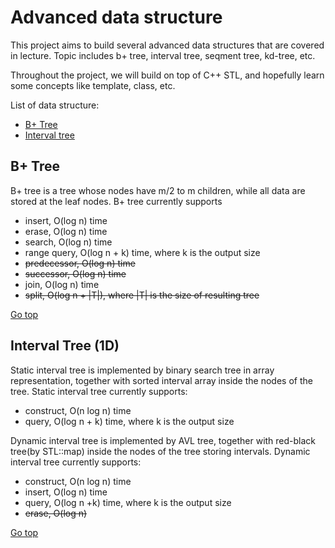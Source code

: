 # Advanced data structure

This project aims to build several advanced data structures that are covered in lecture. Topic includes b+ tree, interval tree, seqment tree, kd-tree, etc.

Throughout the project, we will build on top of C++ STL, and hopefully learn some concepts like template, class, etc.

List of data structure:
* [B+ Tree](#B+-Tree)
* [Interval tree](#Interval-Tree-(1D))

## B+ Tree
B+ tree is a tree whose nodes have m/2 to m children, while all data are stored at the leaf nodes. B+ tree currently supports
* insert, O(log n) time
* erase, O(log n) time
* search, O(log n) time
* range query, O(log n + k) time, where k is the output size
* ~~predecessor, O(log n) time~~
* ~~successor, O(log n) time~~
* join, O(log n) time
* ~~split, O(log n + |T|), where |T| is the size of resulting tree~~

[Go top](#Advanced-data-structure)
## Interval Tree (1D)
Static interval tree is implemented by binary search tree in array representation, together with sorted interval array inside the nodes of the tree. Static interval tree currently supports:
* construct, O(n log n) time
* query, O(log n + k) time, where k is the output size

Dynamic interval tree is implemented by AVL tree, together with red-black tree(by STL::map) inside the nodes of the tree storing intervals. Dynamic interval tree currently supports:
* construct, O(n log n) time
* insert, O(log n) time
* query, O(log n +k) time, where k is the output size
* ~~erase, O(log n)~~

[Go top](#Advanced-data-structure)